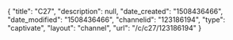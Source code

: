 {
    "title": "C27",
    "description": null,
    "date_created": "1508436466",
    "date_modified": "1508436466",
    "channelid": "123186194",
    "type": "captivate",
    "layout": "channel",
    "url": "\/c\/c27\/123186194"
}